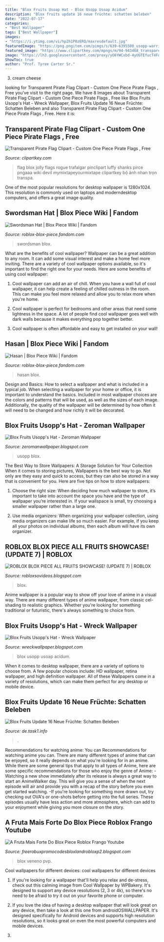 ```yaml
---
title: "Blox Fruits Usoap Hat - Blox Usopp Usoap Acidum"
description: "Blox fruits update 16 neue früchte: schatten beleben"
date: "2022-07-17"
categories:
- "Best Wallpaper"
tags: ["Best Wallpaper"]
images:
- "https://i.ytimg.com/vi/hp2h1P8zERQ/maxresdefault.jpg"
featuredImage: "https://png.pngitem.com/pimgs/s/639-6395500_usopp-warriors-one-joint-costume-piece-pirate-one.png"
featured_image: "https://www.clipartkey.com/mpngs/m/94-943468_transparent-pirate-flag-clipart-custom-one-piece-pirate.png"
image: "https://lh3.googleusercontent.com/proxy/yO6YWCxbd-4yUGTEfucT4FqKK3_8pyij4rs_TR41D6pfUPsyDnFjc6L0uLZ0hwChSqhJ6x2Cwkq_WXJUurOlPZdaaCg=w1200-h630-n-k-no-nu"
ShowToc: true
author: "Prof. Tyree Carter Sr."
---
```



3. cream cheese 

	

		
looking for Transparent Pirate Flag Clipart - Custom One Piece Pirate Flags , Free you've visit to the right page. We have 8 Images about Transparent Pirate Flag Clipart - Custom One Piece Pirate Flags , Free like Blox Fruits Usopp&#039;s Hat - Wreck Wallpaper, Blox Fruits Update 16 Neue Früchte: Schatten Beleben and also Transparent Pirate Flag Clipart - Custom One Piece Pirate Flags , Free. Here it is:
		
    
## Transparent Pirate Flag Clipart - Custom One Piece Pirate Flags , Free

<img loading=lazy src="https://www.clipartkey.com/mpngs/m/94-943468_transparent-pirate-flag-clipart-custom-one-piece-pirate.png" onerror="this.onerror=null;this.src='https://tse4.mm.bing.net/th?id=OIP.d85ZhdFnGWqaTEU1EQRRpQHaIO&amp;pid=15.1';" alt="Transparent Pirate Flag Clipart - Custom One Piece Pirate Flags , Free">

_Source: clipartkey.com_

>flag blox jolly flags rogue trafalgar pinclipart luffy shanks pirce pngaaa wiki devil mymixtapeyourmixtape clipartkey bộ ảnh nhan trọn transpa. 

	

One of the most popular resolutions for desktop wallpaper is 1280x1024. This resolution is commonly used on laptops and moderndesktop computers, and offers a great image quality.

    
## Swordsman Hat | Blox Piece Wiki | Fandom

<img loading=lazy src="https://static.wikia.nocookie.net/roblox-blox-piece/images/3/39/Swordsmanhat.png/revision/latest/scale-to-width-down/168?cb=20201108101626" onerror="this.onerror=null;this.src='https://tse1.mm.bing.net/th?id=OIP.P9l7yymZJDL2ZAb4W3JoFQAAAA&amp;pid=15.1';" alt="Swordsman Hat | Blox Piece Wiki | Fandom">

_Source: roblox-blox-piece.fandom.com_

>swordsman blox. 

	

What are the benefits of cool wallpaper?
Wallpaper can be a great addition to any room. It can add some visual interest and make a home feel more inviting. There are a variety of cool wallpaper options available, so it's important to find the right one for your needs. Here are some benefits of using cool wallpaper: 
1. Cool wallpaper can add an air of chill. When you have a wall full of cool wallpaper, it can help create a feeling of chilled outness in the room. This can make you feel more relaxed and allow you to relax more when you're home. 

2. Cool wallpaper is perfect for bedrooms and other areas that need some lightness in the space. A lot of people find cool wallpaper goes well with dark walls because it makes everything pop together better. 

3. Cool wallpaper is often affordable and easy to get installed on your wall!

    
## Hasan | Blox Piece Wiki | Fandom

<img loading=lazy src="https://static.wikia.nocookie.net/roblox-blox-piece/images/e/e1/Hasan.png/revision/latest?cb=20201107141532" onerror="this.onerror=null;this.src='https://tse1.mm.bing.net/th?id=OIP.9czZbaFGmDiFOf_lNfjMyQAAAA&amp;pid=15.1';" alt="Hasan | Blox Piece Wiki | Fandom">

_Source: roblox-blox-piece.fandom.com_

>hasan blox. 

	

Design and Basics: How to select a wallpaper and what is included in a typical job.
When selecting a wallpaper for your home or office, it is important to understand the basics. Included in most wallpaper choices are the colors and patterns that will be used, as well as the sizes of each image. Additionally, the quality of the wallpaper will be determined by how often it will need to be changed and how richly it will be decorated.

    
## Blox Fruits Usopp&#039;s Hat - Zeroman Wallpaper

<img loading=lazy src="https://png.pngitem.com/pimgs/s/639-6395500_usopp-warriors-one-joint-costume-piece-pirate-one.png" onerror="this.onerror=null;this.src='https://tse3.mm.bing.net/th?id=OIP.VsegmBkuDO6vPG6X6i9T2QAAAA&amp;pid=15.1';" alt="Blox Fruits Usopp&#039;s Hat - Zeroman Wallpaper">

_Source: zeromanwallpaper.blogspot.com_

>usopp blox. 

	

The Best Way to Store Wallpapers: A Storage Solution for Your Collection
When it comes to storing pictures, Wallpapers is the best way to go. Not only are they easy and quick to access, but they can also be stored in a way that is convenient for you. Here are five tips on how to store wallpapers:
1) Choose the right size: When deciding how much wallpaper to store, it’s important to take into account the space you have and the type of wallpaper you’re interested in. If your wallspace is small, try choosing a smaller wallpaper rather than a large one.

2) Use media organizers: When organizing your wallpaper collection, using media organizers can make life so much easier. For example, if you keep all your photos on individual albums, then each album will have its own organizer.

    
## ROBLOX BLOX PIECE ALL FRUITS SHOWCASE! (UPDATE 7) | ROBLOX

<img loading=lazy src="https://lh3.googleusercontent.com/proxy/yO6YWCxbd-4yUGTEfucT4FqKK3_8pyij4rs_TR41D6pfUPsyDnFjc6L0uLZ0hwChSqhJ6x2Cwkq_WXJUurOlPZdaaCg=w1200-h630-n-k-no-nu" onerror="this.onerror=null;this.src='https://tse1.mm.bing.net/th?id=OIP.1dcMcYfESf1Lz7uHgoBJqAHaFj&amp;pid=15.1';" alt="ROBLOX BLOX PIECE ALL FRUITS SHOWCASE! (UPDATE 7) | ROBLOX">

_Source: robloxsovideos.blogspot.com_

>blox. 

	

Anime wallpaper is a popular way to show off your love of anime in a visual way. There are many different types of anime wallpaper, from classic cel-shading to realistic graphics. Whether you're looking for something traditional or futuristic, there's always something to choice from.

    
## Blox Fruits Usopp&#039;s Hat - Wreck Wallpaper

<img loading=lazy src="https://i.ytimg.com/vi/hp2h1P8zERQ/maxresdefault.jpg" onerror="this.onerror=null;this.src='https://tse2.mm.bing.net/th?id=OIP.j7S2jPv8fFdnep4DplcYRAHaEK&amp;pid=15.1';" alt="Blox Fruits Usopp&#039;s Hat - Wreck Wallpaper">

_Source: wreckwallpaper.blogspot.com_

>blox usopp usoap acidum. 

	

When it comes to desktop wallpaper, there are a variety of options to choose from. A few popular choices include: HD wallpaper, retina wallpaper, and high definition wallpaper. All of these Wallpapers come in a variety of resolutions, which can make them perfect for any desktop or mobile device. 

    
## Blox Fruits Update 16 Neue Früchte: Schatten Beleben

<img loading=lazy src="https://i.ytimg.com/vi/sHgML7AFMTU/hq720.jpg" onerror="this.onerror=null;this.src='https://tse4.mm.bing.net/th?id=OIP.BvJ8NVH8is4p9_pJ_OpuqgHaEK&amp;pid=15.1';" alt="Blox Fruits Update 16 Neue Früchte: Schatten Beleben">

_Source: de.task1.info_

>. 

	

Recommendations for watching anime: You can
Recommendations for watching anime you can. There are many different types of anime that can be enjoyed, so it really depends on what you're looking for in an anime. While there are some general tips that apply to all types of Anime, here are some specific recommendations for those who enjoy the genre of Anime: 
-Watching a new show immediately after its release is always a great way to start an AnimeWalker day. This will give you a sense of when the next episode will air and provide you with a recap of the story before you even get started watching. 
-If you're looking for something more drawn out, try checking out OVA's or one-shots before getting into the full series. These episodes usually have less action and more atmosphere, which can add to your enjoyment while giving you more closure on the story.

    
## A Fruta Mais Forte Do Blox Piece Roblox Frango Youtube

<img loading=lazy src="https://i.ytimg.com/vi/QoStjxtB-qY/maxresdefault.jpg" onerror="this.onerror=null;this.src='https://tse3.mm.bing.net/th?id=OIP.IzG9PEBzdmqghjGhGprLbgHaEK&amp;pid=15.1';" alt="A Fruta Mais Forte Do Blox Piece Roblox Frango Youtube">

_Source: freerobuxpromocodesbloxlandrobloxp2.blogspot.com_

>blox veneno pvp. 

	

Cool wallpapers for different devices:
cool wallpapers for different devices 

1. If you're looking for a wallpaper that'll help you relax and de-stress, check out this calming image from Cool Wallpaper by WPBakery. It's designed to support any device resolutions (2, 3 or 4k), so there's no need to be afraid to try it out on your favorite phone or computer.

2. If you love the idea of having a desktop wallpaper that will look great on any device, then take a look at this one from androidOSWALLPAPER. It's designed specifically for Android devices and supports high resolution resolutions, so it looks great on even the most powerful computers and mobile devices.

3.

